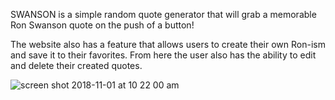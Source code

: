 SWANSON is a simple random quote generator that will grab a memorable Ron Swanson quote on the push of a button!

The website also has a feature that allows users to create their own Ron-ism and save it to their favorites. From here the user also has the ability to edit and delete their created quotes.

![screen shot 2018-11-01 at 10 22 00 am](https://user-images.githubusercontent.com/25443418/47861232-55ef3700-ddc0-11e8-9e41-b5457545e694.png)

